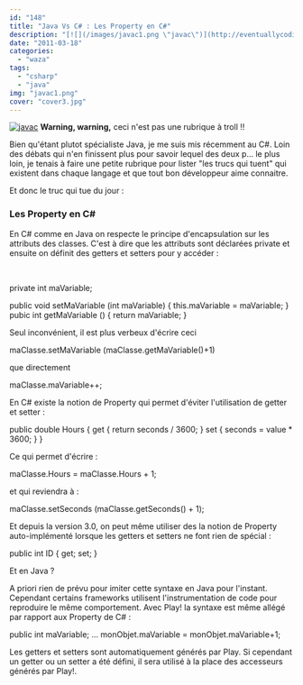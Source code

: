 ```yaml
---
id: "148"
title: "Java Vs C# : Les Property en C#"
description: "[![](/images/javac1.png \"javac\")](http://eventuallycoding.com/wp-content/uploads/2011/05/javac1.png) **Warning, warning,** ceci n'est pas une rubrique..."
date: "2011-03-18"
categories: 
  - "waza"
tags: 
  - "csharp"
  - "java"
img: "javac1.png"
cover: "cover3.jpg"
---
```


[![](/images/javac1.png "javac")](http://eventuallycoding.com/wp-content/uploads/2011/05/javac1.png) **Warning, warning,** ceci n'est pas une rubrique à troll !!

Bien qu'étant plutot spécialiste Java, je me suis mis récemment au C#. Loin des débats qui n'en finissent plus pour savoir lequel des deux p... le plus loin, je tenais à faire une petite rubrique pour lister "les trucs qui tuent" qui existent dans chaque langage et que tout bon développeur aime connaitre.

Et donc le truc qui tue du jour :

### Les Property en C#

En C# comme en Java on respecte le principe d'encapsulation sur les attributs des classes. C'est à dire que les attributs sont déclarées private et ensuite on définit des getters et setters pour y accéder :

 

private int maVariable;

public void setMaVariable (int maVariable)
{
    this.maVariable = maVariable;
}
pubic int getMaVariable ()
{
    return maVariable;
}

Seul inconvénient, il est plus verbeux d'écrire ceci

maClasse.setMaVariable (maClasse.getMaVariable()+1)

que directement

maClasse.maVariable++;

En C# existe la notion de Property qui permet d'éviter l'utilisation de getter et setter :

public double Hours
{
    get
   {
        return seconds / 3600;
   }
   set
   {
       seconds = value \* 3600;
   }
}

Ce qui permet d'écrire :

maClasse.Hours = maClasse.Hours + 1;

et qui reviendra à :

maClasse.setSeconds (maClasse.getSeconds() + 1);

Et depuis la version 3.0, on peut même utiliser des la notion de Property auto-implémenté lorsque les getters et setters ne font rien de spécial :

public int ID { get; set; }

Et en Java ?

A priori rien de prévu pour imiter cette syntaxe en Java pour l'instant. Cependant certains frameworks utilisent l'instrumentation de code pour reproduire le même comportement. Avec Play! la syntaxe est même allégé par rapport aux Property de C# :

public int maVariable;
...
monObjet.maVariable = monObjet.maVariable+1;

Les getters et setters sont automatiquement générés par Play. Si cependant un getter ou un setter a été défini, il sera utilisé à la place des accesseurs générés par Play!.
